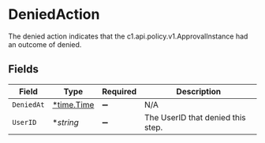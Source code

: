 # DeniedAction

 The denied action indicates that the c1.api.policy.v1.ApprovalInstance had an outcome of denied.



## Fields

| Field                                      | Type                                       | Required                                   | Description                                |
| ------------------------------------------ | ------------------------------------------ | ------------------------------------------ | ------------------------------------------ |
| `DeniedAt`                                 | [*time.Time](https://pkg.go.dev/time#Time) | :heavy_minus_sign:                         | N/A                                        |
| `UserID`                                   | **string*                                  | :heavy_minus_sign:                         |  The UserID that denied this step.<br/>    |